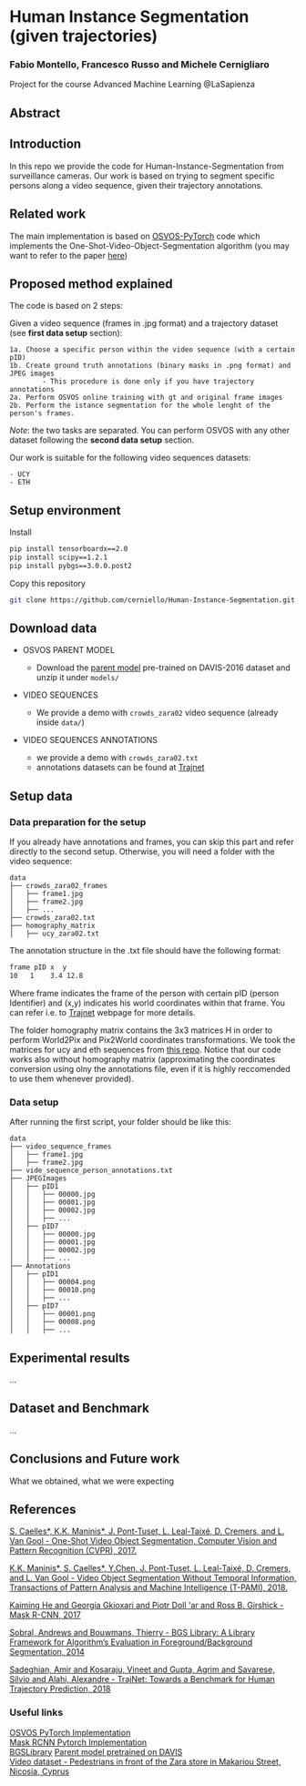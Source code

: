 # Human Instance Segmentation (given trajectories)

### Fabio Montello, Francesco Russo and Michele Cernigliaro
Project for the course Advanced Machine Learning @LaSapienza

## Abstract

## Introduction

In this repo we provide the code for Human-Instance-Segmentation from surveillance cameras.
Our work is based on trying to segment specific persons along a video sequence, given their trajectory annotations.

## Related work
The main implementation is based on [OSVOS-PyTorch](https://github.com/kmaninis/OSVOS-PyTorch) code which implements the One-Shot-Video-Object-Segmentation algorithm (you may want to refer to the paper [here](https://arxiv.org/abs/1611.05198))

## Proposed method explained
The code is based on 2 steps:

Given a video sequence (frames in .jpg format) and a trajectory dataset (see **first data setup** section):

    1a. Choose a specific person within the video sequence (with a certain pID)
    1b. Create ground truth annotations (binary masks in .png format) and JPEG images
            - This procedure is done only if you have trajectory annotations
    2a. Perform OSVOS online training with gt and original frame images
    2b. Perform the istance segmentation for the whole lenght of the person's frames.

*Note*: the two tasks are separated. You can perform OSVOS with any other dataset following the **second data setup** section.

Our work is suitable for the following video sequences datasets:

    - UCY
    - ETH


## Setup environment

Install
``` bash
pip install tensorboardx==2.0
pip install scipy==1.2.1
pip install pybgs==3.0.0.post2
```

Copy this repository 
``` bash
git clone https://github.com/cerniello/Human-Instance-Segmentation.git
```

## Download data

- OSVOS PARENT MODEL
    - Download the [parent model](https://data.vision.ee.ethz.ch/kmaninis/share/OSVOS/Downloads/models/pth_parent_model.zip) pre-trained on DAVIS-2016 dataset and unzip it under `models/`
    
- VIDEO SEQUENCES
    - We provide a demo with `crowds_zara02` video sequence (already inside `data/`)
    
- VIDEO SEQUENCES ANNOTATIONS
    - we provide a demo with `crowds_zara02.txt`
    - annotations datasets can be found at [Trajnet](http://trajnet.stanford.edu/data.php?n=1)
    
    
## Setup data

### Data preparation for the setup
If you already have annotations and frames, you can skip this part and refer directly to the second setup.
Otherwise, you will need a folder with the video sequence:

    data  
    ├── crowds_zara02_frames
    │   ├── frame1.jpg  
    │   ├── frame2.jpg
    │   ├── ...
    ├── crowds_zara02.txt
    ├── homography_matrix
    │   ├── ucy_zara02.txt

The annotation structure in the .txt file should have the following format:
``` bash
frame pID x  y
10   1    3.4 12.8
```

Where frame indicates the frame of the person with certain pID (person Identifier) and (x,y) indicates his world coordinates within that frame. You can refer i.e. to [Trajnet](http://trajnet.stanford.edu) webpage for more details.


The folder homography matrix contains the 3x3 matrices H in order to perform World2Pix and Pix2World coordinates transformations. We took the matrices for ucy and eth sequences from [this repo](https://github.com/trungmanhhuynh/Scene-LSTM). 
Notice that our code works also without homography matrix (approximating the coordinates conversion using olny the annotations file, even if it is highly reccomended to use them whenever provided). 

### Data setup

After running the first script, your folder should be like this:

    data
    ├── video_sequence_frames
    │   ├── frame1.jpg  
    │   ├── frame2.jpg
    ├── vide_sequence_person_annotations.txt
    ├── JPEGImages
    │   ├── pID1  
    │   │   ├── 00000.jpg 
    │   │   ├── 00001.jpg
    │   │   ├── 00002.jpg
    │   │   ├── ...
    │   ├── pID7  
    │   │   ├── 00000.jpg
    │   │   ├── 00001.jpg 
    │   │   ├── 00002.jpg
    │   │   ├── ...
    ├── Annotations 
    │   ├── pID1  
    │   │   ├── 00004.png
    │   │   ├── 00010.png
    │   │   ├── ...
    │   ├── pID7  
    │   │   ├── 00001.png
    │   │   ├── 00008.png
    │   │   ├── ...

## Experimental results
...
## Dataset and Benchmark
...
## Conclusions and Future work
What we obtained, what we were expecting 

## References
[S. Caelles*, K.K. Maninis*, J. Pont-Tuset, L. Leal-Taixé, D. Cremers, and L. Van Gool - 
One-Shot Video Object Segmentation, Computer Vision and Pattern Recognition (CVPR), 2017.](http://people.ee.ethz.ch/~cvlsegmentation/osvos/)

[K.K. Maninis*, S. Caelles*, Y.Chen, J. Pont-Tuset, L. Leal-Taixé, D. Cremers, and L. Van Gool - 
Video Object Segmentation Without Temporal Information, Transactions of Pattern Analysis and Machine Intelligence (T-PAMI), 2018.](http://people.ee.ethz.ch/~cvlsegmentation/osvos-s/)


[Kaiming He and Georgia Gkioxari and Piotr Doll \'ar and Ross B. Girshick - Mask R-CNN, 2017](https://arxiv.org/pdf/1703.06870.pdf)

[Sobral, Andrews and Bouwmans, Thierry - BGS Library: A Library Framework for Algorithm’s Evaluation in Foreground/Background Segmentation, 2014](https://www.researchgate.net/publication/259574448_BGS_Library_A_Library_Framework_for_Algorithm's_Evaluation_in_ForegroundBackground_Segmentation)

[Sadeghian, Amir and Kosaraju, Vineet and Gupta, Agrim and Savarese, Silvio and Alahi, Alexandre - TrajNet: Towards a Benchmark for Human Trajectory Prediction, 2018](http://trajnet.stanford.edu/)

### Useful links
[OSVOS PyTorch Implementation](https://github.com/kmaninis/OSVOS-PyTorch)   
[Mask RCNN Pytorch Implementation](https://github.com/spmallick/learnopencv/tree/master/PyTorch-Mask-RCNN)   
[BGSLibrary](https://github.com/andrewssobral/bgslibrary)
[Parent model pretrained on DAVIS](https://data.vision.ee.ethz.ch/kmaninis/share/OSVOS/Downloads/models/pth_parent_model.zip)  
[Video dataset - Pedestrians in front of the Zara store in Makariou Street, Nicosia, Cyprus](https://repo.vi-seem.eu/bitstream/handle/21.15102/VISEEM-316/Zara.zip?sequence=1&isAllowed=y)
